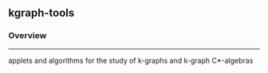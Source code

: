 kgraph-tools
------------------

### Overview
------------------
applets and algorithms for the study of k-graphs and k-graph C\*-algebras
